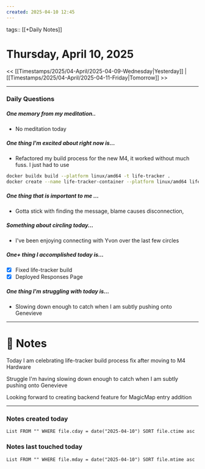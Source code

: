 ```yaml
---
created: 2025-04-10 12:45
---
```

tags:: [[+Daily Notes]]

# Thursday, April 10, 2025

<< [[Timestamps/2025/04-April/2025-04-09-Wednesday|Yesterday]] | [[Timestamps/2025/04-April/2025-04-11-Friday|Tomorrow]] >>

---
### Daily Questions
#####  One memory from my meditation..  
- No meditation today

#####  One thing I'm excited about right now is...
- Refactored my build process for the new M4, it worked without much fuss. I just had to use 
```bash 
docker buildx build --platform linux/amd64 -t life-tracker .
docker create --name life-tracker-container --platform linux/amd64 life-tracker

```
##### One thing that is important to me ...
- Gotta stick with finding the message, blame causes disconnection,
##### Something about circling today...  
- I've been enjoying connecting with Yvon over the last few circles
##### One+ thing I accomplished today is...
- [x] Fixed life-tracker build
- [x] Deployed Responses Page

##### One thing I'm struggling with today is...
- Slowing down enough to catch when I am subtly pushing onto Genevieve 

---
# 📝 Notes
Today I am celebrating life-tracker build process fix after moving to M4 Hardware

Struggle I'm having slowing down enough to catch when I am subtly pushing onto Genevieve 

Looking forward to creating backend feature for MagicMap entry addition

---
### Notes created today
```dataview
List FROM "" WHERE file.cday = date("2025-04-10") SORT file.ctime asc
```

### Notes last touched today
```dataview
List FROM "" WHERE file.mday = date("2025-04-10") SORT file.mtime asc
```